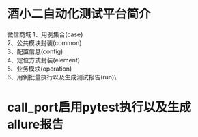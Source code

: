 # 酒小二自动化测试平台简介

微信商城
1、用例集合(case)\
2、公共模块封装(common)\
3、配置信息(config)\
4、定位方式封装(element)\
5、业务模块(operation)\
6、用例批量执行以及生成测试报告(run)\


# call_port启用pytest执行以及生成allure报告


